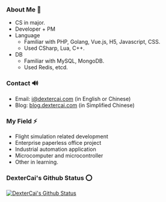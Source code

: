 ### About Me 👋
- CS in major.
- Developer + PM
- Language
  - Familiar with PHP, Golang, Vue.js, H5, Javascript, CSS.
  - Used CSharp, Lua, C++.
- DB
  - Familiar with MySQL, MongoDB.
  - Used Redis, etcd.

### Contact 🔊
- Email: i@dextercai.com (in English or Chinese)
- Blog: [blog.dextercai.com](http://blog.dextercai.com) (in Simplified Chinese)

### My Field ⚡
- Flight simulation related development
- Enterprise paperless office project
- Industrial automation application
- Microcomputer and microcontroller
- Other in learning.

### DexterCai's Github Status ⭕
[![DexterCai's Github Status](https://github-readme-stats.vercel.app/api?username=dextercai)](https://github.com/dextercai)
